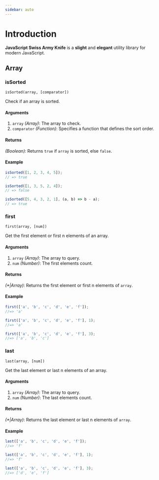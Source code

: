 ```yaml
---
sidebar: auto
---
```


# Introduction

**JavaScript Swiss Army Knife** is a **slight** and **elegant** utility library for modern JavaScript.

## Array

### isSorted

```isSorted(array, [comparator])```

Check if an array is sorted.

#### Arguments

1. `array` *(Array)*: The array to check.
2. `comparator` *(Function)*: Specifies a function that defines the sort order.

#### Returns

*(Boolean)*: Returns `true` if `array` is sorted, else `false`.

#### Example

``` js
isSorted([1, 2, 3, 4, 5]);
// => true

isSorted([1, 3, 5, 2, 4]);
// => false

isSorted([5, 4, 3, 2, 1], (a, b) => b - a);
// => true
```

### first 

```first(array, [num])```

Get the first element or first n elements of an array.

#### Arguments

1. `array` *(Array)*: The array to query.
2. `num` *(Number)*: The first elements count.

#### Returns

*(\*|Array)*: Returns the first element or first n elements of `array`.

#### Example

``` js
first(['a', 'b', 'c', 'd', 'e', 'f']);
//=> 'a'

first(['a', 'b', 'c', 'd', 'e', 'f'], 1);
//=> 'a'

first(['a', 'b', 'c', 'd', 'e', 'f'], 3);
//=> ['a', 'b', 'c']
```

### last

```last(array, [num])```

Get the last element or last n elements of an array.

#### Arguments

1. `array` *(Array)*: The array to query.
2. `num` *(Number)*: The last elements count.

#### Returns

*(\*|Array)*: Returns the last element or last n elements of `array`.

#### Example

``` js
last(['a', 'b', 'c', 'd', 'e', 'f']);
//=> 'f'

last(['a', 'b', 'c', 'd', 'e', 'f'], 1);
//=> 'f'

last(['a', 'b', 'c', 'd', 'e', 'f'], 3);
//=> ['d', 'e', 'f']
```